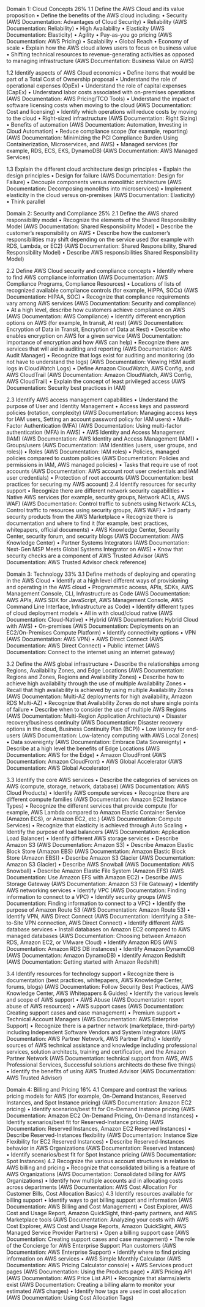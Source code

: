 Domain 1: Cloud Concepts 26%
1.1 Define the AWS Cloud and its value proposition
•	Define the benefits of the AWS cloud including:
•	Security (AWS Documentation: Advantages of Cloud Security)
•	Reliability (AWS Documentation: Reliability)
•	High Availability
•	Elasticity (AWS Documentation: Elasticity)
•	Agility
•	Pay-as-you go pricing (AWS Documentation: AWS Pricing)
•	Scalability
•	Global Reach
•	Economy of scale
•	Explain how the AWS cloud allows users to focus on business value
•	Shifting technical resources to revenue-generating activities as opposed to managing infrastructure (AWS Documentation: Business Value on AWS)

1.2 Identify aspects of AWS Cloud economics
•	Define items that would be part of a Total Cost of Ownership proposal
•	Understand the role of operational expenses (OpEx)
•	Understand the role of capital expenses (CapEx)
•	Understand labor costs associated with on-premises operations (AWS Documentation: AWS Pricing/TCO Tools)
•	Understand the impact of software licensing costs when moving to the cloud (AWS Documentation: Cost and licensing)
•	Identify which operations will reduce costs by moving to the cloud
•	Right-sized infrastructure (AWS Documentation: Right Sizing)
•	Benefits of automation (AWS Documentation: Automation, Investing in Cloud Automation)
•	Reduce compliance scope (for example, reporting) (AWS Documentation: Minimizing the PCI Compliance Burden Using Containerization, Microservices, and AWS)
•	Managed services (for example, RDS, ECS, EKS, DynamoDB) (AWS Documentation: AWS Managed Services)

1.3 Explain the different cloud architecture design principles
•	Explain the design principles
•	Design for failure (AWS Documentation: Design for Failure)
•	Decouple components versus monolithic architecture (AWS Documentation: Decomposing monoliths into microservices)
•	Implement elasticity in the cloud versus on-premises (AWS Documentation: Elasticity)
•	Think parallel

Domain 2: Security and Compliance 25%
2.1 Define the AWS shared responsibility model
•	Recognize the elements of the Shared Responsibility Model (AWS Documentation: Shared Responsibility Model)
•	Describe the customer’s responsibility on AWS
•	Describe how the customer’s responsibilities may shift depending on the service used (for example with RDS, Lambda, or EC2) (AWS Documentation: Shared Responsibility, Shared Responsibility Model)
•	Describe AWS responsibilities Shared Responsibility Model)

2.2 Define AWS Cloud security and compliance concepts
•	Identify where to find AWS compliance information (AWS Documentation: AWS Compliance Programs, Compliance Resources)
•	Locations of lists of recognized available compliance controls (for example, HIPPA, SOCs) (AWS Documentation: HIPAA, SOC)
•	Recognize that compliance requirements vary among AWS services (AWS Documentation: Security and compliance)
•	At a high level, describe how customers achieve compliance on AWS (AWS Documentation: AWS Compliance)
•	Identify different encryption options on AWS (for example, In transit, At rest) (AWS Documentation: Encryption of Data in Transit, Encryption of Data at Rest)
•	Describe who enables encryption on AWS for a given service (AWS Documentation: importance of encryption and how AWS can help)
•	Recognize there are services that will aid in auditing and reporting (AWS Documentation: AWS Audit Manager)
•	Recognize that logs exist for auditing and monitoring (do not have to understand the logs) (AWS Documentation: Viewing HSM audit logs in CloudWatch Logs)
•	Define Amazon CloudWatch, AWS Config, and AWS CloudTrail (AWS Documentation: Amazon CloudWatch, AWS Config, AWS CloudTrail)
•	Explain the concept of least privileged access (AWS Documentation: Security best practices in IAM)

2.3 Identify AWS access management capabilities
•	Understand the purpose of User and Identity Management
•	Access keys and password policies (rotation, complexity) (AWS Documentation: Managing access keys for IAM users, Setting an account password policy for IAM users)
•	Multi-Factor Authentication (MFA) (AWS Documentation: Using multi-factor authentication (MFA) in AWS)
•	AWS Identity and Access Management (IAM) (AWS Documentation: AWS Identity and Access Management (IAM))
•	Groups/users (AWS Documentation: IAM Identities (users, user groups, and roles))
•	Roles (AWS Documentation: IAM roles)
•	Policies, managed policies compared to custom policies (AWS Documentation: Policies and permissions in IAM, AWS managed policies)
•	Tasks that require use of root accounts (AWS Documentation: AWS account root user credentials and IAM user credentials)
•	Protection of root accounts (AWS Documentation: best practices for securing my AWS account)
2.4 Identify resources for security support
•	Recognize there are different network security capabilities
•	Native AWS services (for example, security groups, Network ACLs, AWS WAF) (AWS Documentation: Control traffic to subnets using Network ACLs, Control traffic to resources using security groups, AWS WAF)
•	3rd party security products from the AWS Marketplace
•	Recognize there is documentation and where to find it (for example, best practices, whitepapers, official documents)
•	AWS Knowledge Center, Security Center, security forum, and security blogs (AWS Documentation: AWS Knowledge Center)
•	Partner Systems Integrators (AWS Documentation: Next-Gen MSP Meets Global Systems Integrator on AWS)
•	Know that security checks are a component of AWS Trusted Advisor (AWS Documentation: AWS Trusted Advisor check reference)


Domain 3: Technology 33%
3.1 Define methods of deploying and operating in the AWS Cloud
•	Identify at a high level different ways of provisioning and operating in the AWS cloud
•	Programmatic access, APIs, SDKs, AWS Management Console, CLI, Infrastructure as Code (AWS Documentation: AWS APIs, AWS SDK for JavaScript, AWS Management Console, AWS Command Line Interface, Infrastructure as Code)
•	Identify different types of cloud deployment models
•	All in with cloud/cloud native (AWS Documentation: Cloud-Native)
•	Hybrid (AWS Documentation: Hybrid Cloud with AWS)
•	On-premises (AWS Documentation: Deployments on an EC2/On-Premises Compute Platform)
•	Identify connectivity options
•	VPN (AWS Documentation: AWS VPN)
•	AWS Direct Connect (AWS Documentation: AWS Direct Connect)
•	Public internet (AWS Documentation: Connect to the internet using an internet gateway)

3.2 Define the AWS global infrastructure
•	Describe the relationships among Regions, Availability Zones, and Edge Locations (AWS Documentation: Regions and Zones, Regions and Availability Zones)
•	Describe how to achieve high availability through the use of multiple Availability Zones
•	Recall that high availability is achieved by using multiple Availability Zones (AWS Documentation: Multi-AZ deployments for high availability, Amazon RDS Multi-AZ)
•	Recognize that Availability Zones do not share single points of failure
•	Describe when to consider the use of multiple AWS Regions (AWS Documentation: Multi-Region Application Architecture)
•	Disaster recovery/business continuity (AWS Documentation: Disaster recovery options in the cloud, Business Continuity Plan (BCP))
•	Low latency for end-users (AWS Documentation: Low-latency computing with AWS Local Zones)
•	Data sovereignty (AWS Documentation: Embrace Data Sovereignty)
•	Describe at a high level the benefits of Edge Locations (AWS Documentation: AWS for the Edge)
•	Amazon CloudFront (AWS Documentation: Amazon CloudFront)
•	AWS Global Accelerator (AWS Documentation: AWS Global Accelerator)

3.3 Identify the core AWS services
•	Describe the categories of services on AWS (compute, storage, network, database) (AWS Documentation: AWS Cloud Products)
•	Identify AWS compute services
•	Recognize there are different compute families (AWS Documentation: Amazon EC2 Instance Types)
•	Recognize the different services that provide compute (for example, AWS Lambda compared to Amazon Elastic Container Service (Amazon ECS), or Amazon EC2, etc.) (AWS Documentation: Compute Services)
•	Recognize that elasticity is achieved through Auto Scaling
•	Identify the purpose of load balancers (AWS Documentation: Application Load Balancer)
•	Identify different AWS storage services
•	Describe Amazon S3 (AWS Documentation: Amazon S3)
•	Describe Amazon Elastic Block Store (Amazon EBS) (AWS Documentation: Amazon Elastic Block Store (Amazon EBS))
•	Describe Amazon S3 Glacier (AWS Documentation: Amazon S3 Glacier)
•	Describe AWS Snowball (AWS Documentation: AWS Snowball)
•	Describe Amazon Elastic File System (Amazon EFS) (AWS Documentation: Use Amazon EFS with Amazon EC2)
•	Describe AWS Storage Gateway (AWS Documentation: Amazon S3 File Gateway)
•	Identify AWS networking services
•	Identify VPC (AWS Documentation: Finding information to connect to a VPC)
•	Identify security groups (AWS Documentation: Finding information to connect to a VPC)
•	Identify the purpose of Amazon Route 53 (AWS Documentation: Amazon Route 53)
•	Identify VPN, AWS Direct Connect (AWS Documentation: Identifying a Site-to-Site VPN connection, AWS Direct Connect)
•	Identify different AWS database services
•	Install databases on Amazon EC2 compared to AWS managed databases (AWS Documentation: Choosing between Amazon RDS, Amazon EC2, or VMware Cloud)
•	Identify Amazon RDS (AWS Documentation: Amazon RDS DB instances)
•	Identify Amazon DynamoDB (AWS Documentation: Amazon DynamoDB)
•	Identify Amazon Redshift (AWS Documentation: Getting started with Amazon Redshift)

3.4 Identify resources for technology support
•	Recognize there is documentation (best practices, whitepapers, AWS Knowledge Center, forums, blogs) (AWS Documentation: Follow Security Best Practices, AWS Knowledge Center, AWS Whitepapers & Guides)
•	Identify the various levels and scope of AWS support
•	AWS Abuse (AWS Documentation: report abuse of AWS resources)
•	AWS support cases (AWS Documentation: Creating support cases and case management)
•	Premium support
•	Technical Account Managers (AWS Documentation: AWS Enterprise Support)
•	Recognize there is a partner network (marketplace, third-party) including Independent Software Vendors and System Integrators (AWS Documentation: AWS Partner Network, AWS Partner Paths)
•	Identify sources of AWS technical assistance and knowledge including professional services, solution architects, training and certification, and the Amazon Partner Network (AWS Documentation: technical support from AWS, AWS Professional Services, Successful solutions architects do these five things)
•	Identify the benefits of using AWS Trusted Advisor (AWS Documentation: AWS Trusted Advisor)

Domain 4: Billing and Pricing 16%
4.1 Compare and contrast the various pricing models for AWS (for example, On-Demand Instances, Reserved Instances, and Spot Instance pricing) (AWS Documentation: Amazon EC2 pricing)
•	Identify scenarios/best fit for On-Demand Instance pricing (AWS Documentation: Amazon EC2 On-Demand Pricing, On-Demand Instances)
•	Identify scenarios/best fit for Reserved-Instance pricing (AWS Documentation: Reserved Instances, Amazon EC2 Reserved Instances)
•	Describe Reserved-Instances flexibility (AWS Documentation: Instance Size Flexibility for EC2 Reserved Instances)
•	Describe Reserved-Instances behavior in AWS Organizations (AWS Documentation: Reserved Instances)
•	Identify scenarios/best fit for Spot Instance pricing (AWS Documentation: Spot Instances)
4.2 Recognize the various account structures in relation to AWS billing and pricing
•	Recognize that consolidated billing is a feature of AWS Organizations (AWS Documentation: Consolidated billing for AWS Organizations)
•	Identify how multiple accounts aid in allocating costs across departments (AWS Documentation: AWS Cost Allocation For Customer Bills, Cost Allocation Basics)
4.3 Identify resources available for billing support
•	Identify ways to get billing support and information (AWS Documentation: AWS Billing and Cost Management)
•	Cost Explorer, AWS Cost and Usage Report, Amazon QuickSight, third-party partners, and AWS Marketplace tools (AWS Documentation: Analyzing your costs with AWS Cost Explorer, AWS Cost and Usage Reports, Amazon QuickSight, AWS Managed Service Provider Partners)
•	Open a billing support case (AWS Documentation: Creating support cases and case management)
•	The role of the Concierge for AWS Enterprise Support Plan customers (AWS Documentation: AWS Enterprise Support)
•	Identify where to find pricing information on AWS services
•	AWS Simple Monthly Calculator (AWS Documentation: AWS Pricing Calculator console)
•	AWS Services product pages (AWS Documentation: Using the Products page)
•	AWS Pricing API (AWS Documentation: AWS Price List API)
•	Recognize that alarms/alerts exist (AWS Documentation: Creating a billing alarm to monitor your estimated AWS charges)
•	Identify how tags are used in cost allocation (AWS Documentation: Using Cost Allocation Tags)

